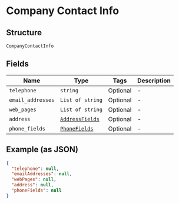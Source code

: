 
# Company Contact Info

## Structure

`CompanyContactInfo`

## Fields

| Name | Type | Tags | Description |
|  --- | --- | --- | --- |
| `telephone` | `string` | Optional | - |
| `email_addresses` | `List of string` | Optional | - |
| `web_pages` | `List of string` | Optional | - |
| `address` | [`AddressFields`](../../doc/models/address-fields.md) | Optional | - |
| `phone_fields` | [`PhoneFields`](../../doc/models/phone-fields.md) | Optional | - |

## Example (as JSON)

```json
{
  "telephone": null,
  "emailAddresses": null,
  "webPages": null,
  "address": null,
  "phoneFields": null
}
```

